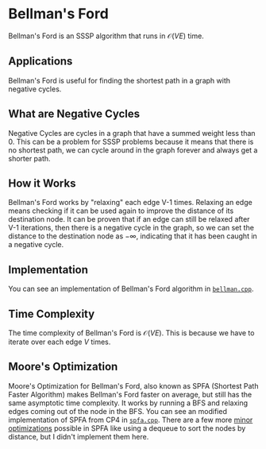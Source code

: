 # Bellman's Ford

Bellman's Ford is an SSSP algorithm that runs in $\mathcal{O}(VE)$ time.

## Applications

Bellman's Ford is useful for finding the shortest path in a graph with negative cycles.

## What are Negative Cycles

Negative Cycles are cycles in a graph that have a summed weight less than 0. This can be a problem for SSSP problems because it means that there is no shortest path, we can cycle around in the graph forever and always get a shorter path.

## How it Works

Bellman's Ford works by "relaxing" each edge V-1 times. Relaxing an edge means checking if it can be used again to improve the distance of its destination node. It can be proven that if an edge can still be relaxed after V-1 iterations, then there is a negative cycle in the graph, so we can set the distance to the destination node as $-\infty$, indicating that it has been caught in a negative cycle.

## Implementation

You can see an implementation of Bellman's Ford algorithm in [`bellman.cpp`](./bellman.cpp).

## Time Complexity

The time complexity of Bellman's Ford is $\mathcal{O}(VE)$. This is because we have to iterate over each edge $V$ times.

## Moore's Optimization

Moore's Optimization for Bellman's Ford, also known as SPFA (Shortest Path Faster Algorithm) makes Bellman's Ford faster on average, but still has the same asymptotic time complexity. It works by running a BFS and relaxing edges coming out of the node in the BFS. You can see an modified implementation of SPFA from CP4 in [`spfa.cpp`](./spfa.cpp). There are a few more [minor optimizations](https://en.wikipedia.org/wiki/Shortest_Path_Faster_Algorithm#Optimization_techniques) possible in SPFA like using a dequeue to sort the nodes by distance, but I didn't implement them here.
